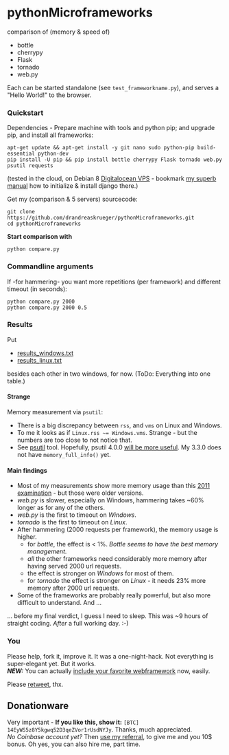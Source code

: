 # pythonMicroframeworks
comparison of (memory & speed of) 
* bottle 
* cherrypy 
* Flask 
* tornado 
* web.py

Each can be started standalone (see ``test_frameworkname.py``), and serves a "Hello World!" to the browser.
 
### Quickstart

Dependencies - Prepare machine with tools and python pip; and upgrade pip, and install all frameworks:

    apt-get update && apt-get install -y git nano sudo python-pip build-essential python-dev
    pip install -U pip && pip install bottle cherrypy Flask tornado web.py psutil requests
    
(tested in the cloud, on Debian 8 [Digitalocean VPS](https://m.do.co/c/f934b16d6302) - bookmark [my superb manual](https://github.com/drandreaskrueger/buyme/blob/master/_how-to/VPS.md) how to initialize & install django there.) 
    
Get my (comparison & 5 servers) sourcecode:

    git clone https://github.com/drandreaskrueger/pythonMicroframeworks.git
    cd pythonMicroframeworks
    
**Start comparison with**

    python compare.py 
    
    
### Commandline arguments
If -for hammering- you want more repetitions (per framework) and different timeout (in seconds):

    python compare.py 2000
    python compare.py 2000 0.5
    

### Results

Put 
* [results_windows.txt](results_windows.txt)
* [results_linux.txt](results_linux.txt)

besides each other in two windows, for now. (ToDo: Everything into one table.)

#### Strange
Memory measurement via ``psutil``:
* There is a big discrepancy between ``rss``, and ``vms`` on Linux and Windows.
* To me it looks as if ``Linux.rss ~= Windows.vms``. Strange - but the numbers are too close to not notice that. 
* See [psutil](http://pythonhosted.org/psutil/#psutil.Process.memory_info) tool. Hopefully, psutil 4.0.0 [will be more useful](http://pythonhosted.org/psutil/#psutil.Process.memory_full_info). My 3.3.0 does not have ``memory_full_info()`` yet.

#### Main findings
* Most of my measurements show more memory usage than this [2011 examination](http://nuald.blogspot.de/2011/08/web-application-framework-comparison-by.html) - but those were older versions.
* *web.py* is slower, especially on Windows, hammering takes ~60% longer as for any of the others.
* *web.py* is the first to timeout on *Windows*.
* *tornado* is the first to timeout on *Linux*.
* After hammering (2000 requests per framework), the memory usage is higher.
  * for *bottle*, the effect is < 1%. *Bottle seems to have the best memory management.*
  * *all* the other frameworks need considerably more memory after having served 2000 url requests.
  * the effect is stronger on *Windows* for most of them. 
  * for *tornado* the effect is stronger on *Linux* - it needs 23% more memory after 2000 url requests.
* Some of the frameworks are probably really powerful, but also more difficult to understand. And ...

... before my final verdict, I guess I need to sleep. This was ~9 hours of straight coding. *After* a full working day. :-) 
  

### You
Please help, fork it, improve it. It was a one-night-hack. Not everything is super-elegant yet. But it works.  
***NEW:*** You can actually [include your favorite webframework](test_framework.py) now, easily.  

Please [retweet](https://twitter.com/drandreaskruger/status/706103743482368001), thx. 

## Donationware
Very important - **If you like this, show it:** `` [BTC] 14EyWS5z8Y5kgwq52D3qeZVor1rUsdNYJy ``. Thanks, much appreciated.  
*No Coinbase account yet?* Then [use my referral](https://www.coinbase.com/join/andreaskrueger), to give me and you 10$ bonus.  Oh yes, you can also hire me, part time.



